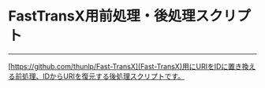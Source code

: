 # FastTransX用前処理・後処理スクリプト
___  
  
[https://github.com/thunlp/Fast-TransX](Fast-TransX)用にURIをIDに置き換える前処理、IDからURIを復元する後処理スクリプトです。
